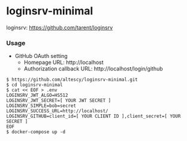loginsrv-minimal
===

loginsrv: https://github.com/tarent/loginsrv

### Usage

- GitHub OAuth setting
  - Homepage URL: http://localhost
  - Authorization callback URL: http://localhost/login/github

```
$ https://github.com/altescy/loginsrv-minimal.git
$ cd loginsrv-minimal
$ cat << EOF > .env
LOGINSRV_JWT_ALGO=HS512
LOGINSRV_JWT_SECRET=[ YOUR JWT SECRET ]
LOGINSRV_SIMPLE=bob=secret
LOGINSRV_SUCCESS_URL=http://localhost/
LOGINSRV_GITHUB=client_id=[ YOUR CLIENT ID ],client_secret=[ YOUR SECRET ]
EOF
$ docker-compose up -d
```
